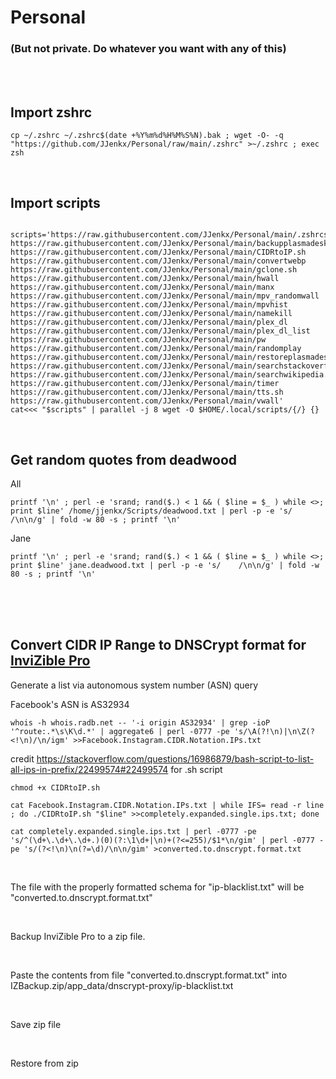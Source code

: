 # Personal
### (But not private. Do whatever you want with any of this)
<br />
<br />


## Import zshrc

```
cp ~/.zshrc ~/.zshrc$(date +%Y%m%d%H%M%S%N).bak ; wget -O- -q "https://github.com/JJenkx/Personal/raw/main/.zshrc" >~/.zshrc ; exec zsh
```


<br />

## Import scripts 

```

scripts='https://raw.githubusercontent.com/JJenkx/Personal/main/.zshrcscripts='https://raw.githubusercontent.com/JJenkx/Personal/main/.zshrc
https://raw.githubusercontent.com/JJenkx/Personal/main/backupplasmadesktop.sh
https://raw.githubusercontent.com/JJenkx/Personal/main/CIDRtoIP.sh
https://raw.githubusercontent.com/JJenkx/Personal/main/convertwebp
https://raw.githubusercontent.com/JJenkx/Personal/main/gclone.sh
https://raw.githubusercontent.com/JJenkx/Personal/main/hwall
https://raw.githubusercontent.com/JJenkx/Personal/main/manx
https://raw.githubusercontent.com/JJenkx/Personal/main/mpv_randomwall
https://raw.githubusercontent.com/JJenkx/Personal/main/mpvhist
https://raw.githubusercontent.com/JJenkx/Personal/main/namekill
https://raw.githubusercontent.com/JJenkx/Personal/main/plex_dl
https://raw.githubusercontent.com/JJenkx/Personal/main/plex_dl_list
https://raw.githubusercontent.com/JJenkx/Personal/main/pw
https://raw.githubusercontent.com/JJenkx/Personal/main/randomplay
https://raw.githubusercontent.com/JJenkx/Personal/main/restoreplasmadesktop.sh
https://raw.githubusercontent.com/JJenkx/Personal/main/searchstackoverflowdatadump.sh
https://raw.githubusercontent.com/JJenkx/Personal/main/searchwikipedia.sh
https://raw.githubusercontent.com/JJenkx/Personal/main/timer
https://raw.githubusercontent.com/JJenkx/Personal/main/tts.sh
https://raw.githubusercontent.com/JJenkx/Personal/main/vwall'
cat<<< "$scripts" | parallel -j 8 wget -O $HOME/.local/scripts/{/} {}

```

<br />


## Get random quotes from deadwood
All
```
printf '\n' ; perl -e 'srand; rand($.) < 1 && ( $line = $_ ) while <>; print $line' /home/jjenkx/Scripts/deadwood.txt | perl -p -e 's/    /\n\n/g' | fold -w 80 -s ; printf '\n'
```
Jane
```
printf '\n' ; perl -e 'srand; rand($.) < 1 && ( $line = $_ ) while <>; print $line' jane.deadwood.txt | perl -p -e 's/    /\n\n/g' | fold -w 80 -s ; printf '\n'
```
<br />
<br />
<br />

## Convert CIDR IP Range to DNSCrypt format for [InviZible Pro](https://github.com/Gedsh/InviZible/)

Generate a list via autonomous system number (ASN) query

Facebook's ASN is AS32934

```
whois -h whois.radb.net -- '-i origin AS32934' | grep -ioP '^route:.*\s\K\d.*' | aggregate6 | perl -0777 -pe 's/\A(?!\n)|\n\Z(?<!\n)/\n/igm' >>Facebook.Instagram.CIDR.Notation.IPs.txt
```

credit https://stackoverflow.com/questions/16986879/bash-script-to-list-all-ips-in-prefix/22499574#22499574 for .sh script
```
chmod +x CIDRtoIP.sh
```
```
cat Facebook.Instagram.CIDR.Notation.IPs.txt | while IFS= read -r line ; do ./CIDRtoIP.sh "$line" >>completely.expanded.single.ips.txt; done
```
```
cat completely.expanded.single.ips.txt | perl -0777 -pe 's/^(\d+\.\d+\.\d+.)(0)(?:\1\d+|\n)+(?<=255)/$1*\n/gim' | perl -0777 -pe 's/(?<!\n)\n(?=\d)/\n\n/gim' >converted.to.dnscrypt.format.txt
```
<br />

The file with the properly formatted schema for "ip-blacklist.txt" will be "converted.to.dnscrypt.format.txt"

<br />

Backup InviZible Pro to a zip file.

<br />

Paste the contents from file "converted.to.dnscrypt.format.txt" into IZBackup.zip/app_data/dnscrypt-proxy/ip-blacklist.txt

<br />

Save zip file

<br />

Restore from zip
